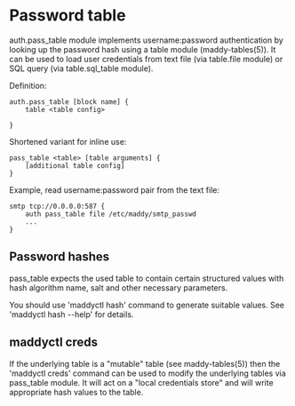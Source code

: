 # Password table

auth.pass_table module implements username:password authentication by looking up the
password hash using a table module (maddy-tables(5)). It can be used
to load user credentials from text file (via table.file module) or SQL query
(via table.sql\_table module).


Definition:
```
auth.pass_table [block name] {
	table <table config>

}
```
Shortened variant for inline use:
```
pass_table <table> [table arguments] {
	[additional table config]
}
```

Example, read username:password pair from the text file:
```
smtp tcp://0.0.0.0:587 {
	auth pass_table file /etc/maddy/smtp_passwd
	...
}
```

## Password hashes

pass\_table expects the used table to contain certain structured values with
hash algorithm name, salt and other necessary parameters.

You should use 'maddyctl hash' command to generate suitable values.
See 'maddyctl hash --help' for details.

## maddyctl creds

If the underlying table is a "mutable" table (see maddy-tables(5)) then
the 'maddyctl creds' command can be used to modify the underlying tables
via pass\_table module. It will act on a "local credentials store" and will write
appropriate hash values to the table.
